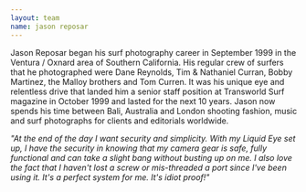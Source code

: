 ```yaml
---
layout: team
name: jason reposar
---
```

Jason Reposar began his surf photography career in September 1999 in the Ventura / Oxnard area of Southern California. His regular crew of surfers that he photographed were Dane Reynolds, Tim & Nathaniel Curran, Bobby Martinez, the Malloy brothers and Tom Curren. It was his unique eye and relentless drive that landed him a senior staff position at Transworld Surf magazine in October 1999 and lasted for the next 10 years. Jason now spends his time between Bali, Australia and London shooting fashion, music and surf photographs for clients and editorials worldwide.

_"At the end of the day I want security and simplicity. With my Liquid Eye set up, I have the security in knowing that my camera gear is safe, fully functional and can take a slight bang without busting up on me. I also love the fact that I haven't lost a screw or mis-threaded a port since I've been using it. It's a perfect system for me. It's idiot proof!"_
